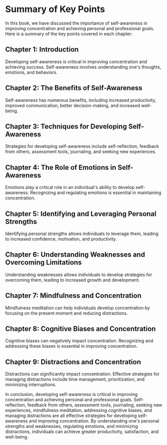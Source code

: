 # Summary of Key Points

In this book, we have discussed the importance of self-awareness in improving concentration and achieving personal and professional goals. Here is a summary of the key points covered in each chapter:

Chapter 1: Introduction
-----------------------

Developing self-awareness is critical in improving concentration and achieving success. Self-awareness involves understanding one's thoughts, emotions, and behaviors.

Chapter 2: The Benefits of Self-Awareness
-----------------------------------------

Self-awareness has numerous benefits, including increased productivity, improved communication, better decision-making, and increased well-being.

Chapter 3: Techniques for Developing Self-Awareness
---------------------------------------------------

Strategies for developing self-awareness include self-reflection, feedback from others, assessment tools, journaling, and seeking new experiences.

Chapter 4: The Role of Emotions in Self-Awareness
-------------------------------------------------

Emotions play a critical role in an individual's ability to develop self-awareness. Recognizing and regulating emotions is essential in maintaining concentration.

Chapter 5: Identifying and Leveraging Personal Strengths
--------------------------------------------------------

Identifying personal strengths allows individuals to leverage them, leading to increased confidence, motivation, and productivity.

Chapter 6: Understanding Weaknesses and Overcoming Limitations
--------------------------------------------------------------

Understanding weaknesses allows individuals to develop strategies for overcoming them, leading to increased growth and development.

Chapter 7: Mindfulness and Concentration
----------------------------------------

Mindfulness meditation can help individuals develop concentration by focusing on the present moment and reducing distractions.

Chapter 8: Cognitive Biases and Concentration
---------------------------------------------

Cognitive biases can negatively impact concentration. Recognizing and addressing these biases is essential in improving concentration.

Chapter 9: Distractions and Concentration
-----------------------------------------

Distractions can significantly impact concentration. Effective strategies for managing distractions include time management, prioritization, and minimizing interruptions.

In conclusion, developing self-awareness is critical in improving concentration and achieving personal and professional goals. Self-reflection, feedback from others, assessment tools, journaling, seeking new experiences, mindfulness meditation, addressing cognitive biases, and managing distractions are all effective strategies for developing self-awareness and improving concentration. By understanding one's personal strengths and weaknesses, regulating emotions, and minimizing distractions, individuals can achieve greater productivity, satisfaction, and well-being.
